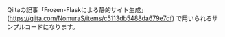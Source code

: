 Qiitaの記事「Frozen-Flaskによる静的サイト生成」(https://qiita.com/NomuraS/items/c5113db5488da679e7df) で用いられるサンプルコードになります。